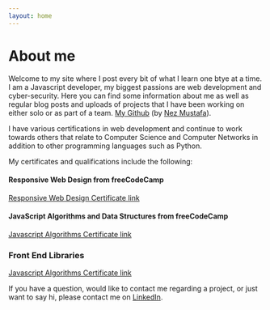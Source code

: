 ```yaml
---
layout: home
---
```

# About me

Welcome to my site where I post every bit of what I learn one btye at a time. I am a Javascript developer, my biggest passions are web development and cyber-security. Here you can find some information about me as well as regular blog posts and uploads of projects that I have been working on either solo or as part of a team. [My Github](https://github.com/nezmustafa123) (by [Nez Mustafa](https://www.linkedin.com/in/nezih-dogruer-16b48918/)).



I have various certifications in web development and continue to work towards others that relate to Computer Science and Computer Networks in addition to other programming languages such as Python.


My certificates and qualifications include the following:



#### Responsive Web Design from freeCodeCamp


[Responsive Web Design Certificate link](https://www.freecodecamp.org/certification/nezmustafa123/javascript-algorithms-and-data-structures)


#### JavaScript Algorithms and Data Structures from freeCodeCamp

[Javascript Algorithms Certificate link](https://www.freecodecamp.org/certification/nezmustafa123/javascript-algorithms-and-data-structures)


### Front End Libraries

[Javascript Algorithms Certificate link](https://www.freecodecamp.org/certification/nezmustafa123/javascript-algorithms-and-data-structures)



If you have a question, would like to contact me regarding a project, or just want to say hi, please contact me on [LinkedIn](https://www.linkedin.com/in/nezih-dogruer-16b48918/).
